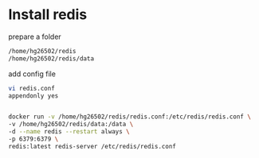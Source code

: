 # Install redis

prepare a folder

```sh
/home/hg26502/redis
/home/hg26502/redis/data
```



add config file

```sh
vi redis.conf
appendonly yes


docker run -v /home/hg26502/redis/redis.conf:/etc/redis/redis.conf \
-v /home/hg26502/redis/data:/data \
-d --name redis --restart always \
-p 6379:6379 \
redis:latest redis-server /etc/redis/redis.conf
```


